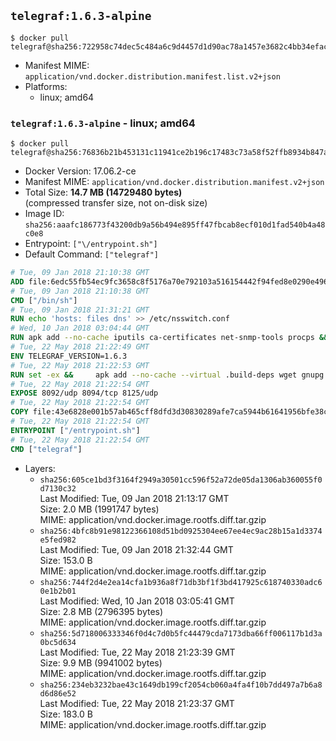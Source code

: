 ## `telegraf:1.6.3-alpine`

```console
$ docker pull telegraf@sha256:722958c74dec5c484a6c9d4457d1d90ac78a1457e3682c4bb34efac7f40a2b19
```

-	Manifest MIME: `application/vnd.docker.distribution.manifest.list.v2+json`
-	Platforms:
	-	linux; amd64

### `telegraf:1.6.3-alpine` - linux; amd64

```console
$ docker pull telegraf@sha256:76836b21b453131c11941ce2b196c17483c73a58f52ffb8934b847a4b93b0c03
```

-	Docker Version: 17.06.2-ce
-	Manifest MIME: `application/vnd.docker.distribution.manifest.v2+json`
-	Total Size: **14.7 MB (14729480 bytes)**  
	(compressed transfer size, not on-disk size)
-	Image ID: `sha256:aaafc186773f43200db9a56b494e895ff47fbcab8ecf010d1fad540b4a48c0e8`
-	Entrypoint: `["\/entrypoint.sh"]`
-	Default Command: `["telegraf"]`

```dockerfile
# Tue, 09 Jan 2018 21:10:38 GMT
ADD file:6edc55fb54ec9fc3658c8f5176a70e792103a516154442f94fed8e0290e4960e in / 
# Tue, 09 Jan 2018 21:10:38 GMT
CMD ["/bin/sh"]
# Tue, 09 Jan 2018 21:31:21 GMT
RUN echo 'hosts: files dns' >> /etc/nsswitch.conf
# Wed, 10 Jan 2018 03:04:44 GMT
RUN apk add --no-cache iputils ca-certificates net-snmp-tools procps &&     update-ca-certificates
# Tue, 22 May 2018 21:22:49 GMT
ENV TELEGRAF_VERSION=1.6.3
# Tue, 22 May 2018 21:22:53 GMT
RUN set -ex &&     apk add --no-cache --virtual .build-deps wget gnupg tar &&     for key in         05CE15085FC09D18E99EFB22684A14CF2582E0C5 ;     do         gpg --keyserver ha.pool.sks-keyservers.net --recv-keys "$key" ||         gpg --keyserver pgp.mit.edu --recv-keys "$key" ||         gpg --keyserver keyserver.pgp.com --recv-keys "$key" ;     done &&     wget --no-verbose https://dl.influxdata.com/telegraf/releases/telegraf-${TELEGRAF_VERSION}-static_linux_amd64.tar.gz.asc &&     wget --no-verbose https://dl.influxdata.com/telegraf/releases/telegraf-${TELEGRAF_VERSION}-static_linux_amd64.tar.gz &&     gpg --batch --verify telegraf-${TELEGRAF_VERSION}-static_linux_amd64.tar.gz.asc telegraf-${TELEGRAF_VERSION}-static_linux_amd64.tar.gz &&     mkdir -p /usr/src /etc/telegraf &&     tar -C /usr/src -xzf telegraf-${TELEGRAF_VERSION}-static_linux_amd64.tar.gz &&     mv /usr/src/telegraf*/telegraf.conf /etc/telegraf/ &&     chmod +x /usr/src/telegraf*/* &&     cp -a /usr/src/telegraf*/* /usr/bin/ &&     rm -rf *.tar.gz* /usr/src /root/.gnupg &&     apk del .build-deps
# Tue, 22 May 2018 21:22:54 GMT
EXPOSE 8092/udp 8094/tcp 8125/udp
# Tue, 22 May 2018 21:22:54 GMT
COPY file:43e6828e001b57ab465cff8dfd3d30830289afe7ca5944b61641956bfe38cd1c in /entrypoint.sh 
# Tue, 22 May 2018 21:22:54 GMT
ENTRYPOINT ["/entrypoint.sh"]
# Tue, 22 May 2018 21:22:54 GMT
CMD ["telegraf"]
```

-	Layers:
	-	`sha256:605ce1bd3f3164f2949a30501cc596f52a72de05da1306ab360055f0d7130c32`  
		Last Modified: Tue, 09 Jan 2018 21:13:17 GMT  
		Size: 2.0 MB (1991747 bytes)  
		MIME: application/vnd.docker.image.rootfs.diff.tar.gzip
	-	`sha256:4bfc8b91e98122366108d51bd0925304ee67ee4ec9ac28b15a1d3374e5fed982`  
		Last Modified: Tue, 09 Jan 2018 21:32:44 GMT  
		Size: 153.0 B  
		MIME: application/vnd.docker.image.rootfs.diff.tar.gzip
	-	`sha256:744f2d4e2ea14cfa1b936a8f71db3bf1f3bd417925c618740330adc60e1b2b01`  
		Last Modified: Wed, 10 Jan 2018 03:05:41 GMT  
		Size: 2.8 MB (2796395 bytes)  
		MIME: application/vnd.docker.image.rootfs.diff.tar.gzip
	-	`sha256:5d718006333346f0d4c7d0b5fc44479cda7173dba66ff006117b1d3a0bc5d634`  
		Last Modified: Tue, 22 May 2018 21:23:39 GMT  
		Size: 9.9 MB (9941002 bytes)  
		MIME: application/vnd.docker.image.rootfs.diff.tar.gzip
	-	`sha256:234eb3232bae43c1649db199cf2054cb060a4fa4f10b7dd497a7b6a8d6d86e52`  
		Last Modified: Tue, 22 May 2018 21:23:37 GMT  
		Size: 183.0 B  
		MIME: application/vnd.docker.image.rootfs.diff.tar.gzip
